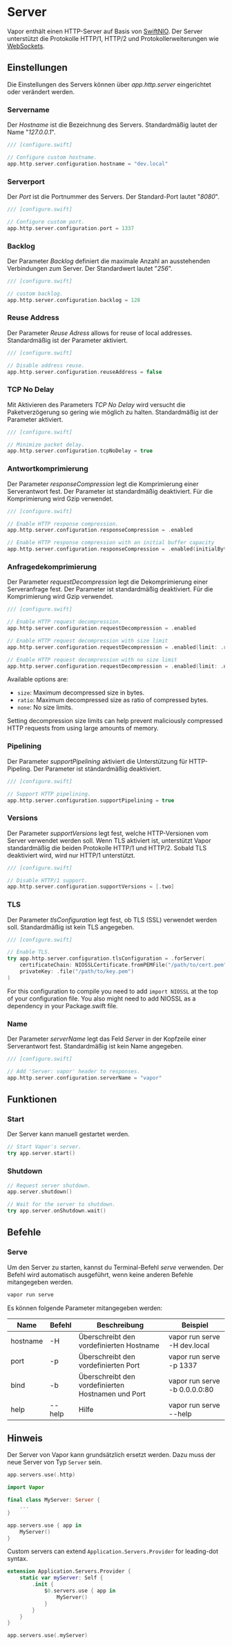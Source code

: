 # Server

Vapor enthält einen HTTP-Server auf Basis von [SwiftNIO](https://github.com/apple/swift-nio). Der Server unterstützt die Protokolle HTTP/1, HTTP/2 und Protokollerweiterungen wie [WebSockets](websockets.md).

## Einstellungen

Die Einstellungen des Servers können über _app.http.server_ eingerichtet oder verändert werden.

### Servername

Der _Hostname_ ist die Bezeichnung des Servers. Standardmäßig lautet der Name "_127.0.0.1_".

```swift
/// [configure.swift]

// Configure custom hostname.
app.http.server.configuration.hostname = "dev.local"
```

### Serverport

Der _Port_ ist die Portnummer des Servers. Der Standard-Port lautet "_8080_". 

```swift
/// [configure.swift]

// Configure custom port.
app.http.server.configuration.port = 1337
```

### Backlog

Der Parameter _Backlog_ definiert die maximale Anzahl an ausstehenden Verbindungen zum Server. Der Standardwert lautet "_256_".

```swift
/// [configure.swift]

// custom backlog.
app.http.server.configuration.backlog = 128
```

### Reuse Address

Der Parameter _Reuse Adress_ allows for reuse of local addresses. Standardmäßig ist der Parameter aktiviert.

```swift
/// [configure.swift]

// Disable address reuse.
app.http.server.configuration.reuseAddress = false
```

### TCP No Delay

Mit Aktivieren des Parameters _TCP No Delay_ wird versucht die Paketverzögerung so gering wie möglich zu halten. Standardmäßig ist der Parameter aktiviert. 

```swift
/// [configure.swift]

// Minimize packet delay.
app.http.server.configuration.tcpNoDelay = true
```

### Antwortkomprimierung

Der Parameter _responseCompression_ legt die Komprimierung einer Serverantwort fest. Der Parameter ist standardmäßig deaktiviert. Für die Komprimierung wird Gzip verwendet.

```swift
/// [configure.swift]

// Enable HTTP response compression.
app.http.server.configuration.responseCompression = .enabled

// Enable HTTP response compression with an initial buffer capacity
app.http.server.configuration.responseCompression = .enabled(initialByteBufferCapacity: 1024)
```

### Anfragedekomprimierung

Der Parameter _requestDecompression_ legt die Dekomprimierung einer Serveranfrage fest. Der Parameter ist standardmäßig deaktiviert. Für die Komprimierung wird Gzip verwendet.

```swift
/// [configure.swift]

// Enable HTTP request decompression.
app.http.server.configuration.requestDecompression = .enabled

// Enable HTTP request decompression with size limit
app.http.server.configuration.requestDecompression = .enabled(limit: .ratio(10))

// Enable HTTP request decompression with no size limit
app.http.server.configuration.requestDecompression = .enabled(limit: .none)
```

Available options are:

- `size`: Maximum decompressed size in bytes.
- `ratio`: Maximum decompressed size as ratio of compressed bytes.
- `none`: No size limits.

Setting decompression size limits can help prevent maliciously compressed HTTP requests from using large amounts of memory.

### Pipelining

Der Parameter _supportPipelining_ aktiviert die Unterstützung für HTTP-Pipeling. Der Parameter ist ständardmäßig deaktiviert. 

```swift
/// [configure.swift]

// Support HTTP pipelining.
app.http.server.configuration.supportPipelining = true
```

### Versions

Der Parameter _supportVersions_ legt fest, welche HTTP-Versionen vom Server verwendet werden soll. Wenn TLS aktiviert ist, unterstützt Vapor standardmäßig die beiden Protokolle HTTP/1 und HTTP/2. Sobald TLS deaktiviert wird, wird nur HTTP/1 unterstützt.

```swift
/// [configure.swift]

// Disable HTTP/1 support.
app.http.server.configuration.supportVersions = [.two]
```

### TLS

Der Parameter _tlsConfiguration_ legt fest, ob TLS (SSL) verwendet werden soll. Standardmäßig ist kein TLS angegeben. 

```swift
/// [configure.swift]

// Enable TLS.
try app.http.server.configuration.tlsConfiguration = .forServer(
    certificateChain: NIOSSLCertificate.fromPEMFile("/path/to/cert.pem").map { .certificate($0) },
    privateKey: .file("/path/to/key.pem")
)
```

For this configuration to compile you need to add `import NIOSSL` at the top of your configuration file. You also might need to add NIOSSL as a dependency in your Package.swift file.

### Name

Der Parameter _serverName_ legt das Feld _Server_ in der Kopfzeile einer Serverantwort fest. Standardmäßig ist kein Name angegeben.

```swift
/// [configure.swift]

// Add 'Server: vapor' header to responses.
app.http.server.configuration.serverName = "vapor"
```

## Funktionen

### Start

Der Server kann manuell gestartet werden.

```swift
// Start Vapor's server.
try app.server.start()
```

### Shutdown

```swift
// Request server shutdown.
app.server.shutdown()

// Wait for the server to shutdown.
try app.server.onShutdown.wait()
```

## Befehle

### Serve

Um den Server zu starten, kannst du Terminal-Befehl _serve_ verwenden. Der Befehl wird automatisch ausgeführt, wenn keine anderen Befehle mitangegeben werden.

```swift
vapor run serve
```

Es können folgende Parameter mitangegeben werden:

| Name          	| Befehl         | Beschreibung                         		| Beispiel 			| 
|-----------------------|----------------|------------------------------------------------------|-------------------------------| 
| hostname           	| -H             | Überschreibt den vordefinierten Hostname		| vapor run serve -H dev.local	|
| port           	| -p             | Überschreibt den vordefinierten Port			| vapor run serve -p 1337	|
| bind           	| -b             | Überschreibt den vordefinierten Hostnamen und Port	| vapor run serve -b 0.0.0.0:80	|
| help           	| --help         | Hilfe						| vapor run serve --help	|

## Hinweis

Der Server von Vapor kann grundsätzlich ersetzt werden. Dazu muss der neue Server von Typ `Server` sein.

```swift
app.servers.use(.http)
```

```swift
import Vapor

final class MyServer: Server {
	...
}

app.servers.use { app in
	MyServer()
}
```

Custom servers can extend `Application.Servers.Provider` for leading-dot syntax.

```swift
extension Application.Servers.Provider {
    static var myServer: Self {
        .init {
            $0.servers.use { app in
            	MyServer()
            }
        }
    }
}

app.servers.use(.myServer)
```
